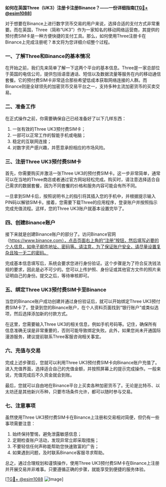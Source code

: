 **如何在英国Three（UK3）注册卡注册Binance？——一份详细指南[[TG💪+ @esim1088](https://t.me/s/esim1088)]**

对于想要在Binance上进行数字货币交易的用户来说，选择合适的支付方式非常重要。而在英国，Three（简称“UK3”）作为一家知名的移动网络运营商，其提供的预付费SIM卡是一种方便快捷的支付工具。那么，如何使用Three注册卡在Binance上完成注册呢？本文将为您详细介绍整个过程。

### **一、了解Three和Binance的基本情况**

在开始之前，我们先来简单了解一下这两个平台的基本信息。Three是一家总部位于英国的电信公司，提供包括语音通话、短信以及数据流量等服务在内的移动通信套餐。它的预付费SIM卡非常适合那些希望低成本获取网络连接的人群。而Binance则是全球领先的加密货币交易平台之一，支持多种主流加密货币的买卖交易。

### **二、准备工作**

在正式操作之前，你需要确保自己已经准备好了以下几样东西：
1. 一张有效的Three UK3预付费SIM卡；
2. 一部可以正常工作的智能手机或电脑；
3. 稳定的互联网连接；
4. 对数字资产感兴趣，并愿意承担相应的市场风险。

### **三、注册Three UK3预付费SIM卡**

首先，你需要购买并激活一张Three UK3的预付费SIM卡。这一步非常简单，通常可以在当地的Three商店或者通过官方网站轻松完成。购买时，请注意选择适合自己需求的数据套餐，因为不同套餐的价格和服务内容可能会有所不同。

一旦拿到SIM卡后，按照说明书上的指引将其插入您的手机中，并根据提示输入PIN码以解锁SIM卡。接着，您需要下载Three的应用程序，登录账户并按照指示完成充值流程。这样，您的Three UK3账户就基本设置完毕了。

### **四、创建Binance账户**

接下来就是创建Binance账户的部分了。访问Binance官网（https://www.binance.com），点击页面右上角的“注册”按钮，然后填写必要的个人信息，如电子邮件地址、密码等。请注意，为了保证账户安全，请尽量设置复杂且独一无二的密码。

完成基本信息填写后，系统会要求您进行身份验证。这个步骤是为了符合反洗钱法规的要求，因此是必不可少的。您可以上传护照、身份证或其他官方文件的照片来证明自己的身份。提交之后，等待审核即可。

### **五、绑定Three UK3预付费SIM卡至Binance**

当您的Binance账户成功创建并通过身份验证后，就可以开始绑定Three UK3预付费SIM卡了。登录到您的Binance账户，在个人资料页面找到“银行账户”或类似选项，然后选择添加新的付款方式。

在这里，您需要输入Three UK3的相关信息，例如手机号码等。记住，确保所有信息准确无误是非常重要的，否则可能导致绑定失败。此外，如果您尚未开通国际漫游服务，建议提前联系Three客服咨询相关事宜。

### **六、充值与交易**

完成上述步骤后，您就可以利用Three UK3预付费SIM卡向Binance账户充值了。进入充值界面，选择适合自己的充值金额，并按照屏幕上的提示完成操作。一般来说，充值完成后不久资金就会到账。

最后，您就可以自由地在Binance平台上买卖各种加密货币了。无论是比特币、以太坊还是其他新兴币种，只要市场条件允许，都可以随时参与交易。

### **七、注意事项**

虽然使用Three UK3预付费SIM卡在Binance上注册和交易相对简便，但仍有一些事项需要注意：
1. 始终保持警惕，避免泄露敏感信息；
2. 定期检查账户活动，发现异常立即采取措施；
3. 不要轻信任何声称能帮助您快速致富的广告；
4. 如果遇到问题，及时联系Binance客服寻求帮助。

总之，通过合理规划和谨慎操作，使用Three UK3预付费SIM卡在Binance上注册并开展交易并非难事。只要遵循正确的步骤，就能享受到便捷的服务体验。

[[TG💪+ @esim1088](https://t.me/s/esim1088) ![Image](https://i.postimg.cc/4NQfJmqS/Snipaste-2025-05-13-00-14-12.png)]